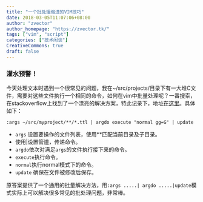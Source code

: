 ```yaml
---
title: "一个批处理缩进的VIM技巧"
date: 2018-03-05T11:07:06+08:00
author: "zvector"
author_homepage: "https://zvector.tk/"
tags: ["vim", "script"]
categories: ["技术闲谈"]
CreativeCommons: true
draft: false
---
```

### 灌水预警！
今天处理文本时遇到一个很常见的问题，我在~/src/projects/目录下有一大堆C文件，需要对这些文件执行一个相同的命令，如何在vim中批量处理呢？一番搜索，在stackoverflow上找到了一个漂亮的解决方案，特此记录下，地址[在这里](https://stackoverflow.com/questions/3218528/indenting-in-vim-with-all-the-files-in-folder)。具体如下：

`:args ~/src/myproject/**/*.ttl | argdo execute "normal gg=G" | update`

- `args` 设置要操作的文件列表，使用**匹配当前目录及子目录。
- 使用|设置管道，传递命令。
- `argdo`依次对满足`args`的文件执行接下来的命令。
- `execute`执行命令。
- `normal`执行normal模式下的命令。
- `update` 确保在文件被修改后保存。

原答案提供了一个通用的批量解决方法，用`:args .....| argdo .....|update`模式实际上可以解决很多常见的批处理问题，非常棒。
